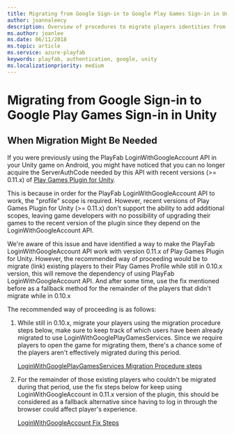 ```yaml
---
title: Migrating from Google Sign-in to Google Play Games Sign-in in Unity
author: joannaleecy
description: Overview of procedures to migrate players identities from Google Account to Google Play Games
ms.author: joanlee
ms.date: 06/11/2018
ms.topic: article
ms.service: azure-playfab
keywords: playfab, authentication, google, unity
ms.localizationpriority: medium
---
```


# Migrating from Google Sign-in to Google Play Games Sign-in in Unity

## When Migration Might Be Needed

If you were previously using the PlayFab LoginWithGoogleAccount API in your Unity game on Android, you might have noticed that you can no longer acquire the ServerAuthCode needed by this API with recent versions (>= 0.11.x) of [Play Games Plugin for Unity](https://github.com/playgameservices/play-games-plugin-for-unity).

This is because in order for the PlayFab LoginWithGoogleAccount API to work, the "profile" scope is required. However, recent versions of Play Games Plugin for Unity (>= 0.11.x) don't support the ability to add additional scopes, leaving game developers with no possibility of upgrading their games to the recent version of the plugin since they depend on the LoginWithGoogleAccount API.

We're aware of this issue and have identified a way to make the PlayFab LoginWithGoogleAccount API work with version 0.11.x of Play Games Plugin for Unity. However, the recommended way of proceeding would be to migrate (link) existing players to their Play Games Profile while still in 0.10.x version, this will remove the dependency of using PlayFab LoginWithGoogleAccount API. And after some time, use the fix mentioned before as a fallback method for the remainder of the players that didn't migrate while in 0.10.x

The recommended way of proceeding is as follows:

1. While still in 0.10.x, migrate your players using the migration procedure steps below, make sure to keep track of which users have been already migrated to use LoginWithGooglePlayGamesServices. Since we require players to open the game for migrating them, there's a chance some of the players aren't effectively migrated during this period.

    [LoginWithGooglePlayGamesServices Migration Procedure steps](google-play-games-sign-in-migration-details.md)

2. For the remainder of those existing players who couldn't be migrated during that period, use the fix steps below for keep using LoginWithGoogleAccount in 0.11.x version of the plugin, this should be considered as a fallback alternative since having to log in through the browser could affect player's experience.

    [LoginWithGoogleAccount Fix Steps](google-play-games-sign-in-migration-fallback.md)
